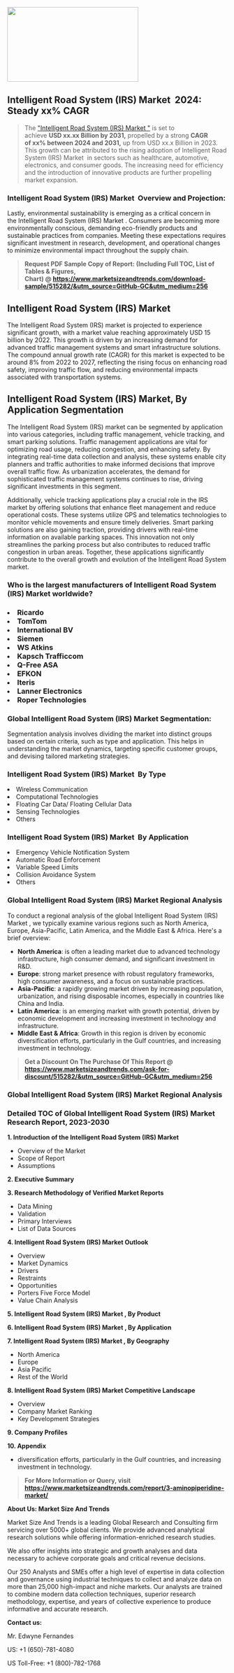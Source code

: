 <p><img class="alignnone size-medium wp-image-20088" src="https://ffe5etoiles.com/wp-content/uploads/2024/12/MST1-300x171.png" alt="" width="300" height="171" /></p><h2 id="ember46" class="ember-view reader-text-block__heading-2">Intelligent Road System (IRS) Market &nbsp;2024: Steady&nbsp;xx% CAGR</h2><blockquote id="ember47" class="ember-view reader-text-block__blockquote">The&nbsp;<a class="app-aware-link " href="https://www.marketsizeandtrends.com/download-sample/515282/&utm_source=GitHub-GC&utm_medium=256" target="_blank" data-test-app-aware-link="">"Intelligent Road System (IRS) Market "</a>&nbsp;is set to achieve&nbsp;<strong>USD&nbsp;xx.xx&nbsp;Billion by 2031,</strong>&nbsp;propelled by a strong&nbsp;<strong>CAGR of&nbsp;xx% between 2024 and 2031,</strong>&nbsp;up from USD xx.x Billion in 2023. This growth can be attributed to the rising adoption of&nbsp;Intelligent Road System (IRS) Market &nbsp;in sectors such as healthcare, automotive, electronics, and consumer goods. The increasing need for efficiency and the introduction of innovative products are further propelling market expansion.</blockquote><h3 id="ember48" class="ember-view reader-text-block__heading-3">Intelligent Road System (IRS) Market &nbsp;Overview and Projection:</h3><p id="ember49" class="ember-view reader-text-block__paragraph">Lastly, environmental sustainability is emerging as a critical concern in the&nbsp;Intelligent Road System (IRS) Market . Consumers are becoming more environmentally conscious, demanding eco-friendly products and sustainable practices from companies. Meeting these expectations requires significant investment in research, development, and operational changes to minimize environmental impact throughout the supply chain.</p><blockquote id="ember50" class="ember-view reader-text-block__blockquote"><strong>Request PDF Sample Copy of Report: (Including Full TOC, List of Tables &amp; Figures, Chart)&nbsp;@&nbsp;<strong><a href="https://www.marketsizeandtrends.com/download-sample/515282/&utm_source=GitHub-GC&utm_medium=256" target="_blank">https://www.marketsizeandtrends.com/download-sample/515282/&utm_source=GitHub-GC&utm_medium=256</a></strong></strong></blockquote><h3 class=""> <h2>Intelligent Road System (IRS) Market</h2><p>The Intelligent Road System (IRS) market is projected to experience significant growth, with a market value reaching approximately USD 15 billion by 2022. This growth is driven by an increasing demand for advanced traffic management systems and smart infrastructure solutions. The compound annual growth rate (CAGR) for this market is expected to be around 8% from 2022 to 2027, reflecting the rising focus on enhancing road safety, improving traffic flow, and reducing environmental impacts associated with transportation systems.</p><h2>Intelligent Road System (IRS) Market, By Application Segmentation</h2><p>The Intelligent Road System (IRS) market can be segmented by application into various categories, including traffic management, vehicle tracking, and smart parking solutions. Traffic management applications are vital for optimizing road usage, reducing congestion, and enhancing safety. By integrating real-time data collection and analysis, these systems enable city planners and traffic authorities to make informed decisions that improve overall traffic flow. As urbanization accelerates, the demand for sophisticated traffic management systems continues to rise, driving significant investments in this segment.</p><p>Additionally, vehicle tracking applications play a crucial role in the IRS market by offering solutions that enhance fleet management and reduce operational costs. These systems utilize GPS and telematics technologies to monitor vehicle movements and ensure timely deliveries. Smart parking solutions are also gaining traction, providing drivers with real-time information on available parking spaces. This innovation not only streamlines the parking process but also contributes to reduced traffic congestion in urban areas. Together, these applications significantly contribute to the overall growth and evolution of the Intelligent Road System market.</p></h3><h3 id="" class="">Who is the largest manufacturers of&nbsp;Intelligent Road System (IRS) Market worldwide?</h3><h3 class=""></Li><Li>Ricardo</Li><Li> TomTom</Li><Li> International BV</Li><Li> Siemen</Li><Li> WS Atkins</Li><Li> Kapsch Trafficcom</Li><Li> Q-Free ASA</Li><Li> EFKON</Li><Li> Iteris</Li><Li> Lanner Electronics</Li><Li> Roper Technologies</h3><h3 id="ember53" class="ember-view reader-text-block__heading-3">Global&nbsp;Intelligent Road System (IRS) Market Segmentation:</h3><p id="ember54" class="ember-view reader-text-block__paragraph">Segmentation analysis involves dividing the market into distinct groups based on certain criteria, such as type and application. This helps in understanding the market dynamics, targeting specific customer groups, and devising tailored marketing strategies.</p><h3 id="" class="">Intelligent Road System (IRS) Market &nbsp;By Type</h3><p></Li><Li>Wireless Communication</Li><Li> Computational Technologies</Li><Li> Floating Car Data/ Floating Cellular Data</Li><Li> Sensing Technologies</Li><Li> Others</p><h3 id="" class="">Intelligent Road System (IRS) Market &nbsp;By Application</h3><p class=""></Li><Li>Emergency Vehicle Notification System</Li><Li> Automatic Road Enforcement</Li><Li> Variable Speed Limits</Li><Li> Collision Avoidance System</Li><Li> Others</p><h3 id="ember62" class="ember-view reader-text-block__heading-3">Global Intelligent Road System (IRS) Market Regional Analysis</h3><p id="ember63" class="ember-view reader-text-block__paragraph">To conduct a regional analysis of the global Intelligent Road System (IRS) Market , we typically examine various regions such as North America, Europe, Asia-Pacific, Latin America, and the Middle East &amp; Africa. Here's a brief overview:</p><ul><li><strong>North America</strong>: is often a leading market due to advanced technology infrastructure, high consumer demand, and significant investment in R&amp;D.</li><li><strong>Europe</strong>: strong market presence with robust regulatory frameworks, high consumer awareness, and a focus on sustainable practices.</li><li><strong>Asia-Pacific</strong>: a rapidly growing market driven by increasing population, urbanization, and rising disposable incomes, especially in countries like China and India.</li><li><strong>Latin America</strong>: is an emerging market with growth potential, driven by economic development and increasing investment in technology and infrastructure.</li><li><strong>Middle East &amp; Africa</strong>: Growth in this region is driven by economic diversification efforts, particularly in the Gulf countries, and increasing investment in technology.</li></ul><blockquote id="ember61" class="ember-view reader-text-block__blockquote"><strong>Get a Discount On The Purchase Of This Report @ <strong><a href="https://html-cleaner.com/" target="">https://www.marketsizeandtrends.com/ask-for-discount/515282/&utm_source=GitHub-GC&utm_medium=256</a></strong></strong></blockquote><h3 id="ember62" class="ember-view reader-text-block__heading-3">Global Intelligent Road System (IRS) Market Regional Analysis</h3><h3 id="" class="">Detailed TOC of Global Intelligent Road System (IRS) Market Research Report, 2023-2030</h3><p id="" class=""><strong>1. Introduction of the Intelligent Road System (IRS) Market </strong></p><ul><li>Overview of the Market</li><li>Scope of Report</li><li>Assumptions</li></ul><p id="" class=""><strong>2. Executive Summary</strong></p><p id="" class=""><strong>3. Research Methodology of Verified Market Reports</strong></p><ul><li>Data Mining</li><li>Validation</li><li>Primary Interviews</li><li>List of Data Sources</li></ul><p id="" class=""><strong>4. Intelligent Road System (IRS) Market Outlook</strong></p><ul><li>Overview</li><li>Market Dynamics</li><li>Drivers</li><li>Restraints</li><li>Opportunities</li><li>Porters Five Force Model</li><li>Value Chain Analysis</li></ul><p id="" class=""><strong>5. Intelligent Road System (IRS) Market , By Product</strong></p><p id="" class=""><strong>6. Intelligent Road System (IRS) Market , By Application</strong></p><p id="" class=""><strong>7. Intelligent Road System (IRS) Market , By Geography</strong></p><ul><li>North America</li><li>Europe</li><li>Asia Pacific</li><li>Rest of the World</li></ul><p id="" class=""><strong>8. Intelligent Road System (IRS) Market Competitive Landscape</strong></p><ul><li>Overview</li><li>Company Market Ranking</li><li>Key Development Strategies</li></ul><p id="" class=""><strong>9. Company Profiles</strong></p><p id="" class=""><strong>10. Appendix</strong></p><ul><li>diversification efforts, particularly in the Gulf countries, and increasing investment in technology.</li></ul><blockquote id="ember65" class="ember-view reader-text-block__blockquote"><strong>For More Information or Query, visit <strong><strong><a href="https://html-cleaner.com/" target="">https://www.marketsizeandtrends.com/report/3-aminopiperidine-market/</a></strong></strong></strong></blockquote><p id="" class=""><strong>About Us: Market Size And Trends</strong></p><p id="" class="">Market Size And Trends is a leading Global Research and Consulting firm servicing over 5000+ global clients. We provide advanced analytical research solutions while offering information-enriched research studies.</p><p id="" class="">We also offer insights into strategic and growth analyses and data necessary to achieve corporate goals and critical revenue decisions.</p><p id="" class="">Our 250 Analysts and SMEs offer a high level of expertise in data collection and governance using industrial techniques to collect and analyze data on more than 25,000 high-impact and niche markets. Our analysts are trained to combine modern data collection techniques, superior research methodology, expertise, and years of collective experience to produce informative and accurate research.</p><p id="" class=""><strong>Contact us:</strong></p><p id="" class="">Mr. Edwyne Fernandes</p><p id="" class="">US: +1 (650)-781-4080</p><p id="" class="">US Toll-Free: +1 (800)-782-1768</p>
